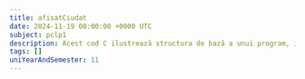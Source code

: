 ```yaml
---
title: afisatCiudat
date: 2024-11-19 00:00:00 +0000 UTC
subject: pclp1
description: Acest cod C ilustrează structura de bază a unui program, inclusiv funcția `main`, includerea bibliotecii `stdio.h` și utilizarea `printf` pentru afișarea unui șir de caractere.
tags: []
uniYearAndSemester: 11
---
```


